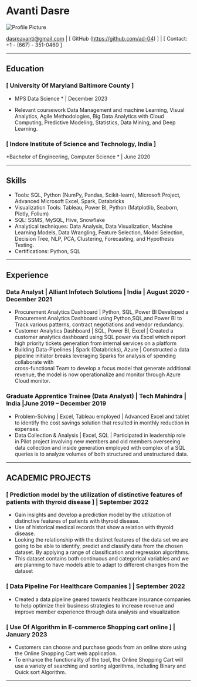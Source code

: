 
# Avanti Dasre
![ Profile Picture ]("C:\Users\Dell\Downloads\aviphoto.jpg")

[ dasreavanti@gmail.com](mailto:dasreavanti@gmail.com) | [ GitHub (https://github.com/ad-04) ] | [ Contact: +1 - (667) - 351-0460 ] 


---

## Education

### [ University Of Maryland Baltimore County ]
*  MPS Data Science * | December 2023
- Relevant coursework Data Management and machine Learning, Visual Analytics, Agile Methodologies, Big Data Analytics with  Cloud Computing, Predictive Modeling, Statistics, Data Mining, and Deep Learning.

### [ Indore Institute of Science and Technology, India ]
*Bachelor of Engineering, Computer Science * | June 2020


---
## Skills

- Tools: SQL, Python (NumPy, Pandas, Scikit-learn), Microsoft Project, 
  Advanced Microsoft Excel, Spark, Databricks
- Visualization Tools: Tableau, Power BI, Python (Matplotlib, Seaborn, 
  Plotly, Folium)
- SQL: SSMS, MySQL, Hive, Snowflake
- Analytical techniques: Data Analysis, Data Visualization, Machine  
  Learning Models, Data Wrangling, Feature Selection, Model Selection, Decision Tree, NLP, PCA, Clustering, Forecasting, and Hypothesis Testing.
- Certifications: Python, SQL


---

## Experience

### Data Analyst | Alliant Infotech Solutions | India | August 2020 - December 2021

- Procurement Analytics Dashboard | Python, SQL, Power BI  Developed a Procurement Analytics Dashboard using Python,SQL,and Power BI to Track various patterns,
  contract negotiations and vendor redundancy.
- Customer Analytics Dashboard | SQL, Power BI, Excel | Created a customer analytics dashboard using SQL power via Excel which report high priority tickets generation 
  from internal services on a platform
- Building Data-Pipelines | Spark (Databricks), Azure | Constructed a data pipeline initiator breaks leveraging Sparks for analysis of spending collaborate with    
  cross-functional Team to develop a focus model that generate additional revenue, 
  the model is now operationalize and monitor through Azure Cloud monitor.


### Graduate Apprentice Trainee (Data Analyst) | Tech Mahindra | India |June 2019 – December 2019

- Problem-Solving | Excel, Tableau employed |  Advanced Excel and tablet to identify the cost savings solution that resulted in monthly reduction in expenses.
- Data Collection & Analysis | Excel, SQL | Participated in leadership role in Pilot project involving new members and old members overseeing data collection and inside generation employed with complex of a SQL queries is to analyze volumes of both structured and unstructured data.


---

## ACADEMIC PROJECTS

### [ Prediction model by the utilization of distinctive features of patients with thyroid disease ] | September 2022
- Gain insights and develop a prediction model by the utilization of distinctive features of patients with thyroid disease.
- Use of historical medical records that show a relation with thyroid disease. 
- Looking the relationship with the distinct features of the data set we are going to be able to identify, predict and classify data from the chosen dataset. By 
  applying a range of classification and regression algorithms.
- This dataset contains both continuous and categorical variables and we are planning to have models able to adapt to different changes from the dataset

### [ Data Pipeline For Healthcare Companies ] | September 2022
- Created a data pipeline geared towards healthcare insurance companies to help optimize their business strategies to increase revenue and improve member experience through data analysis and visualization

### [ Use Of Algorithm in E-commerce Shopping cart online ] | January 2023                                   
- Customers can choose and purchase goods from an online store using the Online Shopping Cart web application.
- To enhance the functionality of the tool, the Online Shopping Cart will use a variety of searching and sorting algorithms, including Binary and Quick sort Algorithm.


---

